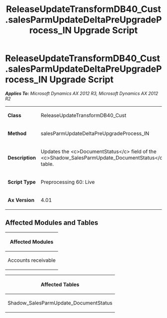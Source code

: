 ﻿---
title: ReleaseUpdateTransformDB40_Cust.salesParmUpdateDeltaPreUpgradeProcess_IN Upgrade Script
TOCTitle: ReleaseUpdateTransformDB40_Cust.salesParmUpdateDeltaPreUpgradeProcess_IN Upgrade Script
ms:assetid: 14cdf7af-ccd8-8b16-dd1e-44fff5e0a9aa
ms:mtpsurl: https://msdn.microsoft.com/en-us/library/JJ718522(v=AX.60)
ms:contentKeyID: 49706804
ms.date: 05/18/2015
mtps_version: v=AX.60
---

# ReleaseUpdateTransformDB40\_Cust.salesParmUpdateDeltaPreUpgradeProcess\_IN Upgrade Script 


_**Applies To:** Microsoft Dynamics AX 2012 R3, Microsoft Dynamics AX 2012 R2_

<table>
<colgroup>
<col style="width: 50%" />
<col style="width: 50%" />
</colgroup>
<tbody>
<tr class="odd">
<td><p><strong>Class</strong></p></td>
<td><p>ReleaseUpdateTransformDB40_Cust</p></td>
</tr>
<tr class="even">
<td><p><strong>Method</strong></p></td>
<td><p>salesParmUpdateDeltaPreUpgradeProcess_IN</p></td>
</tr>
<tr class="odd">
<td><p><strong>Description</strong></p></td>
<td><p>Updates the &lt;c&gt;DocumentStatus&lt;/c&gt; field of the &lt;c&gt;Shadow_SalesParmUpdate_DocumentStatus&lt;/c&gt; table.</p></td>
</tr>
<tr class="even">
<td><p><strong>Script Type</strong></p></td>
<td><p>Preprocessing 60: Live</p></td>
</tr>
<tr class="odd">
<td><p><strong>Ax Version</strong></p></td>
<td><p>4.01</p></td>
</tr>
</tbody>
</table>


## Affected Modules and Tables

<table>
<colgroup>
<col style="width: 100%" />
</colgroup>
<thead>
<tr class="header">
<th><p>Affected Modules</p></th>
</tr>
</thead>
<tbody>
<tr class="odd">
<td><p>Accounts receivable</p></td>
</tr>
</tbody>
</table>


<table>
<colgroup>
<col style="width: 100%" />
</colgroup>
<thead>
<tr class="header">
<th><p>Affected Tables</p></th>
</tr>
</thead>
<tbody>
<tr class="odd">
<td><p>Shadow_SalesParmUpdate_DocumentStatus</p></td>
</tr>
</tbody>
</table>

  


